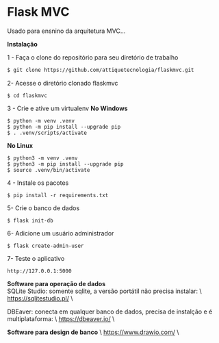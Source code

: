 # Flask MVC

Usado para ensnino da arquitetura MVC...

**Instalação**

1 - Faça o clone do repositório para seu diretório de trabalho
```bash
$ git clone https://github.com/attiquetecnologia/flaskmvc.git
```

2- Acesse o diretório clonado flaskmvc
```
$ cd flaskmvc
```

3 - Crie e ative um virtualenv
**No Windows**
```
$ python -m venv .venv
$ python -m pip install --upgrade pip
$ . .venv/scripts/activate
```

**No Linux**
```
$ python3 -m venv .venv
$ python3 -m pip install --upgrade pip
$ source .venv/bin/activate
```

4 - Instale os pacotes
```
$ pip install -r requirements.txt
```

5- Crie o banco de dados
```
$ flask init-db
```

6- Adicione um usuário administrador
```
$ flask create-admin-user
```

7- Teste o aplicativo
```
http://127.0.0.1:5000
```

**Software para operação de dados** \
SQLite Studio: somente sqlite, a versão portátil não precisa instalar: \ https://sqlitestudio.pl/ \

DBEaver: conecta em qualquer banco de dados, precisa de instalção e é multiplataforma: \ https://dbeaver.io/ \


**Software para design de banco** \ 
https://www.drawio.com/ \